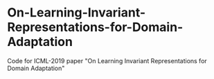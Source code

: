 # On-Learning-Invariant-Representations-for-Domain-Adaptation
Code for ICML-2019 paper "On Learning Invariant Representations for Domain Adaptation"
